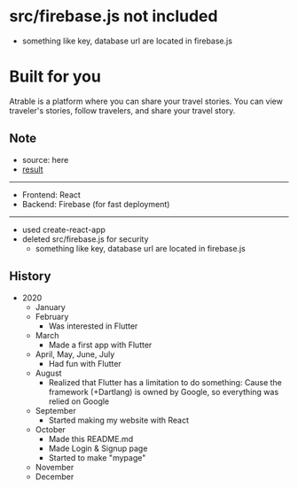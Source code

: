 src/firebase.js not included
===
* something like key, database url are located in firebase.js

Built for you 
===

Atrable is a platform where you can share your travel stories. You can view traveler's stories, follow travelers, and share your travel story.

Note
---

* source: here
* [result][website]
---
* Frontend: React
* Backend: Firebase (for fast deployment)
---
* used create-react-app
* deleted src/firebase.js for security
  - something like key, database url are located in firebase.js


[website]: https://atrable.com



History
---

* 2020
  - January
  - February
    + Was interested in Flutter
  - March
    + Made a first app with Flutter
  - April, May, June, July
    + Had fun with Flutter
  - August
    + Realized that Flutter has a limitation to do something: Cause the framework (+Dartlang) is owned by Google, so everything was relied on Google
  - September
    + Started making my website with React
  - October
    + Made this README.md
    + Made Login & Signup page
    + Started to make "mypage"
  - November
  - December

